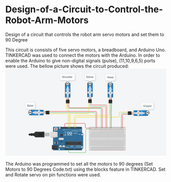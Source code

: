 # Design-of-a-Circuit-to-Control-the-Robot-Arm-Motors
Design of a circuit that controls the robot arm servo motors and set them to 90 Degree


This circuit is consists of five servo motors, a breadboard, and Arduino Uno. TINKERCAD was used to connect the motors with the Arduino. In order to enable the Arduino to give non-digital signals (pulse), (11,10,9,6,5) ports were used. The bellow picture shows the circuit produced:
![](Circuit.png)

The Arduino was programmed to set all the motors to 90 degrees (Set Motors to 90 Degrees Code.txt) using the blocks feature in TINKERCAD. Set and Rotate servo on pin functions were used. 


